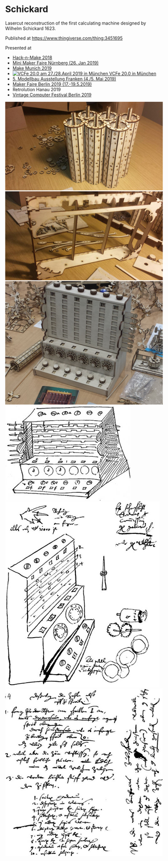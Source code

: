 # Schickard
Lasercut reconstruction of the first calculating machine designed by Wilhelm Schickard 1623. 

Published at https://www.thingiverse.com/thing:3451695

Presented at
* <A href="https://www.facebook.com/pg/hackmake.de/events/">Hack-n-Make 2018</a>
* <A href="https://harenberg-maker.de/mmf-nuernberg-2019/">Mini Maker Faire Nürnberg (26. Jan 2019)</A>
* <a href="https://youtu.be/ot1D30ZgLgg">Make Munich 2019</a>
* <A HREF="http://www.VCFe.org/" TITLE="VCFe 20.0 am 27./28.April 2019 in München"><IMG SRC="http://www.VCFe.org/GIF/VCFe-Minibanner.gif" BORDER="0" WIDTH="120" HEIGHT="38" ALT="VCFe 20.0 am 27./28.April 2019 in M&uuml;nchen" /> VCFe 20.0 in München</A>
* <a href="http://www.faerdderla.de/events/modellbaunetzwerk-franken-5-modellbau-ausstellung-2/">5. Modellbau Ausstellung Franken (4./5. Mai 2019)</a>
* <a href="https://maker-faire.de/maker/die-schickardsche-rechenmaschine/">Maker Faire Berlin 2019 (17.-19.5.2019)</a>
* <a >Retrolution Hanau 2019</a>
* <a href="https://www.vcfb.de/2019/vortraege_workshops.html#schickard">Vintage Computer Festival Berlin 2019</a>


<img src="https://raw.githubusercontent.com/jnweiger/schickard/master/photos/build/photo_2018-10-29_15-54-43.jpg"/>

<img src="https://raw.githubusercontent.com/jnweiger/schickard/master/photos/build/photo_2018-10-29_15-54-27.jpg"/>

<img src="https://raw.githubusercontent.com/jnweiger/schickard/master/photos/build//20181104_153002a.jpg"/>

<img src="https://raw.githubusercontent.com/jnweiger/schickard/master/photos/sketch_CalculatingClock1.jpg"/>

<img src="https://raw.githubusercontent.com/jnweiger/schickard/master/photos/Sketch_CalculatingClock3.jpg"/>
  
<img src="https://raw.githubusercontent.com/jnweiger/schickard/master/photos/Sketch_CalculatingClock4.jpg"/>
